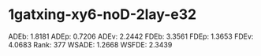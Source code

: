 # 1gatxing-xy6-noD-2lay-e32

ADEb: 1.8181
ADEp: 0.7206
ADEv: 2.2442
FDEb: 3.3561
FDEp: 1.3653
FDEv: 4.0683
Rank: 377
WSADE: 1.2668
WSFDE: 2.3439
